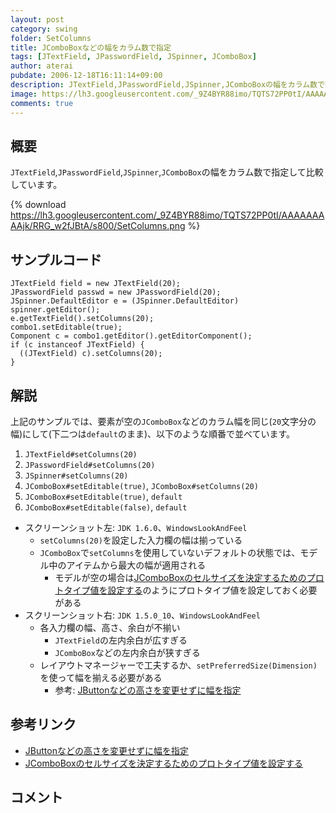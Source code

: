 ```yaml
---
layout: post
category: swing
folder: SetColumns
title: JComboBoxなどの幅をカラム数で指定
tags: [JTextField, JPasswordField, JSpinner, JComboBox]
author: aterai
pubdate: 2006-12-18T16:11:14+09:00
description: JTextField,JPasswordField,JSpinner,JComboBoxの幅をカラム数で指定して比較しています。
image: https://lh3.googleusercontent.com/_9Z4BYR88imo/TQTS72PP0tI/AAAAAAAAAjk/RRG_w2fJBtA/s800/SetColumns.png
comments: true
---
```

## 概要
`JTextField`,`JPasswordField`,`JSpinner`,`JComboBox`の幅をカラム数で指定して比較しています。

{% download https://lh3.googleusercontent.com/_9Z4BYR88imo/TQTS72PP0tI/AAAAAAAAAjk/RRG_w2fJBtA/s800/SetColumns.png %}

## サンプルコード
<pre class="prettyprint"><code>JTextField field = new JTextField(20);
JPasswordField passwd = new JPasswordField(20);
JSpinner.DefaultEditor e = (JSpinner.DefaultEditor) spinner.getEditor();
e.getTextField().setColumns(20);
combo1.setEditable(true);
Component c = combo1.getEditor().getEditorComponent();
if (c instanceof JTextField) {
  ((JTextField) c).setColumns(20);
}
</code></pre>

## 解説
上記のサンプルでは、要素が空の`JComboBox`などのカラム幅を同じ(`20`文字分の幅)にして(下二つは`default`のまま)、以下のような順番で並べています。

1. `JTextField#setColumns(20)`
1. `JPasswordField#setColumns(20)`
1. `JSpinner#setColumns(20)`
1. `JComboBox#setEditable(true)`, `JComboBox#setColumns(20)`
1. `JComboBox#setEditable(true)`, `default`
1. `JComboBox#setEditable(false)`, `default`

- スクリーンショット左: `JDK 1.6.0`、`WindowsLookAndFeel`
    - `setColumns(20)`を設定した入力欄の幅は揃っている
    - `JComboBox`で`setColumns`を使用していないデフォルトの状態では、モデル中のアイテムから最大の幅が適用される
        - モデルが空の場合は[JComboBoxのセルサイズを決定するためのプロトタイプ値を設定する](https://ateraimemo.com/Swing/PrototypeDisplayValue.html)のようにプロトタイプ値を設定しておく必要がある
- スクリーンショット右: `JDK 1.5.0_10`、`WindowsLookAndFeel`
    - 各入力欄の幅、高さ、余白が不揃い
        - `JTextField`の左内余白が広すぎる
        - `JComboBox`などの左内余白が狭すぎる
    - レイアウトマネージャーで工夫するか、`setPreferredSize(Dimension)`を使って幅を揃える必要がある
        - 参考: [JButtonなどの高さを変更せずに幅を指定](https://ateraimemo.com/Swing/ButtonWidth.html)

<!-- dummy comment line for breaking list -->

## 参考リンク
- [JButtonなどの高さを変更せずに幅を指定](https://ateraimemo.com/Swing/ButtonWidth.html)
- [JComboBoxのセルサイズを決定するためのプロトタイプ値を設定する](https://ateraimemo.com/Swing/PrototypeDisplayValue.html)

<!-- dummy comment line for breaking list -->

## コメント
